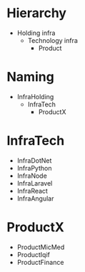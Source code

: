 # Hierarchy

- Holding infra
    - Technology infra
        - Product

# Naming
- InfraHolding
    - InfraTech
        - ProductX

# InfraTech
- InfraDotNet
- InfraPython
- InfraNode
- InfraLaravel
- InfraReact
- InfraAngular

# ProductX
- ProductMicMed
- ProductIqif
- ProductFinance